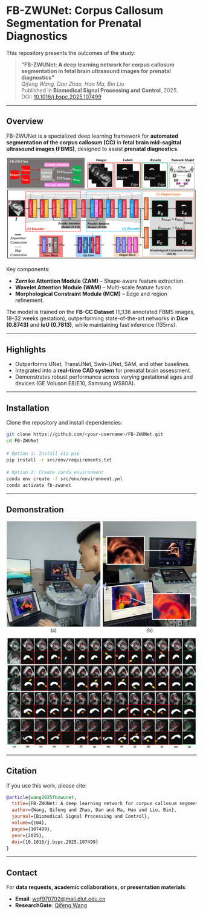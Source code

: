 # FB-ZWUNet: Corpus Callosum Segmentation for Prenatal Diagnostics

This repository presents the outcomes of the study:

> **"FB-ZWUNet: A deep learning network for corpus callosum segmentation in fetal brain ultrasound images for prenatal diagnostics"**  
> *Qifeng Wang, Dan Zhao, Hao Ma, Bin Liu*  
> Published in **Biomedical Signal Processing and Control**, 2025.  
> DOI: [10.1016/j.bspc.2025.107499](https://doi.org/10.1016/j.bspc.2025.107499)

---

## Overview
FB-ZWUNet is a specialized deep learning framework for **automated segmentation of the corpus callosum (CC)** in **fetal brain mid-sagittal ultrasound images (FBMS)**, designed to assist **prenatal diagnostics**.

![Network Overview](media/network_overview.png)

Key components:
- **Zernike Attention Module (ZAM)** – Shape-aware feature extraction.
- **Wavelet Attention Module (WAM)** – Multi-scale feature fusion.
- **Morphological Constraint Module (MCM)** – Edge and region refinement.

The model is trained on the **FB-CC Dataset** (1,336 annotated FBMS images, 18–32 weeks gestation), outperforming state-of-the-art networks in **Dice (0.8743)** and **IoU (0.7813)**, while maintaining fast inference (135ms).

---

## Highlights
- Outperforms UNet, TransUNet, Swin-UNet, SAM, and other baselines.
- Integrated into a **real-time CAD system** for prenatal brain assessment.
- Demonstrates robust performance across varying gestational ages and devices (GE Voluson E8/E10, Samsung WS80A).

---

## Installation

Clone the repository and install dependencies:

```bash
git clone https://github.com/<your-username>/FB-ZWUNet.git
cd FB-ZWUNet

# Option 1: Install via pip
pip install -r src/env/requirements.txt

# Option 2: Create conda environment
conda env create -f src/env/environment.yml
conda activate fb-zwunet
```
---
## Demonstration

![Watch the demo](media/demo.png)
![Watch the res](media/res.png)

---

## Citation

If you use this work, please cite:

```bibtex
@article{wang2025fbzwunet,
  title={FB-ZWUNet: A deep learning network for corpus callosum segmentation in fetal brain ultrasound images for prenatal diagnostics},
  author={Wang, Qifeng and Zhao, Dan and Ma, Hao and Liu, Bin},
  journal={Biomedical Signal Processing and Control},
  volume={104},
  pages={107499},
  year={2025},
  doi={10.1016/j.bspc.2025.107499}
}
```

---

## Contact
For **data requests, academic collaborations, or presentation materials**:  
- **Email**: [wqf970702@mail.dlut.edu.cn](mailto:wqf970702@mail.dlut.edu.cn)  
- **ResearchGate**: [Qifeng Wang](https://www.researchgate.net/profile/Qifeng-Wang-9?ev=hdr_xprf)
